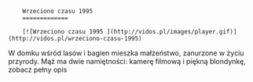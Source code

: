 
        Wrzeciono czasu 1995 
        =============
        
        [![Wrzeciono czasu 1995 ](http://vidos.pl/images/player.gif)](http://vidos.pl/wrzeciono-czasu-1995)
        
        
 W domku wśród lasów i bagien mieszka małżeństwo, zanurzone w życiu przyrody. Mąż ma dwie namiętności: kamerę filmową i piękną blondynkę, zobacz pełny opis
    